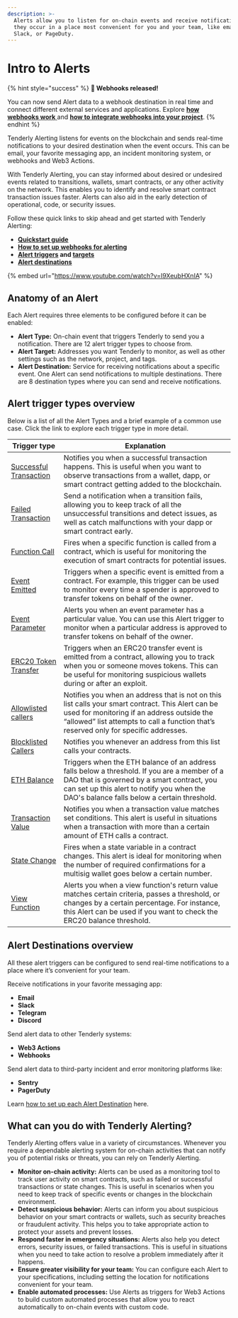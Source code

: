 ```yaml
---
description: >-
  Alerts allow you to listen for on-chain events and receive notifications when
  they occur in a place most convenient for you and your team, like email,
  Slack, or PageDuty.
---
```


# Intro to Alerts



{% hint style="success" %}
**🎉 Webhooks released!**

You can now send Alert data to a webhook destination in real time and connect different external services and applications. Explore [**how webhooks work** ](configuring-alert-destinations.md#webhooks)and [**how to integrate webhooks into your project**](how-to-use-webhooks-for-alerting.md).
{% endhint %}

Tenderly Alerting listens for events on the blockchain and sends real-time notifications to your desired destination when the event occurs. This can be email, your favorite messaging app, an incident monitoring system, or webhooks and Web3 Actions.

With Tenderly Alerting, you can stay informed about desired or undesired events related to transitions, wallets, smart contracts, or any other activity on the network. This enables you to identify and resolve smart contract transaction issues faster. Alerts can also aid in the early detection of operational, code, or security issues.

Follow these quick links to skip ahead and get started with Tenderly Alerting:

* [**Quickstart guide**](https://docs.tenderly.co/alerts/creating-an-alert)
* ****[**How to set up webhooks for alerting**](https://app.gitbook.com/o/-LeLQOwIQG3HndcULLU2/s/-LeLQaB11\_TIOtLg8tIW/\~/changes/Shs2UGDb7654qHKsjykR/alerts/how-to-use-webhooks-for-alerting)****
* ****[**Alert triggers**](rule-types.md) **and** [**targets**](alert-targets.md)****
* [**Alert destinations**](https://docs.tenderly.co/alerts/alerting/alert-targets/configuring-alert-destinations)

{% embed url="https://www.youtube.com/watch?v=I9XeubHXnIA" %}

## Anatomy of an Alert

Each Alert requires three elements to be configured before it can be enabled:

* **Alert Type:** On-chain event that triggers Tenderly to send you a notification. There are 12 alert trigger types to choose from.
* **Alert Target:** Addresses you want Tenderly to monitor, as well as other settings such as the network, project, and tags.
* **Alert Destination:** Service for receiving notifications about a specific event. One Alert can send notifications to multiple destinations. There are 8 destination types where you can send and receive notifications.

## Alert trigger types overview

Below is a list of all the Alert Types and a brief example of a common use case. Click the link to explore each trigger type in more detail.

| Trigger type                                                                                       | Explanation                                                                                                                                                                                                                              |
| -------------------------------------------------------------------------------------------------- | ---------------------------------------------------------------------------------------------------------------------------------------------------------------------------------------------------------------------------------------- |
| [Successful Transaction](https://docs.tenderly.co/alerts/creating-an-alert/successful-transaction) | Notifies you when a successful transaction happens. This is useful when you want to observe transactions from a wallet, dapp, or smart contract getting added to the blockchain.                                                         |
| [Failed Transaction](creating-an-alert/failed-transaction.md)                                      | Send a notification when a transition fails, allowing you to keep track of all the unsuccessful transitions and detect issues, as well as catch malfunctions with your dapp or smart contract early.                                     |
| [Function Call](creating-an-alert/function-call.md)                                                | Fires when a specific function is called from a contract, which is useful for monitoring the execution of smart contracts for potential issues.                                                                                          |
| [Event Emitted](https://docs.tenderly.co/alerts/creating-an-alert/successful-transaction)          | Triggers when a specific event is emitted from a contract. For example, this trigger can be used to monitor every time a spender is approved to transfer tokens on behalf of the owner.                                                  |
| [Event Parameter](https://docs.tenderly.co/alerts/creating-an-alert/event-parameter)               | Alerts you when an event parameter has a particular value. You can use this Alert trigger to monitor when a particular address is approved to transfer tokens on behalf of the owner.                                                    |
| [ERC20 Token Transfer](https://docs.tenderly.co/alerts/creating-an-alert/erc20-token-transfer)     | Triggers when an ERC20 transfer event is emitted from a contract, allowing you to track when you or someone moves tokens. This can be useful for monitoring suspicious wallets during or after an exploit.                               |
| [Allowlisted callers](creating-an-alert/whitelisted-callers.md)                                    | Notifies you when an address that is not on this list calls your smart contract. This Alert can be used for monitoring if an address outside the “allowed” list attempts to call a function that’s reserved only for specific addresses. |
| [Blocklisted Callers](creating-an-alert/blacklisted-callers.md)                                    | Notifies you whenever an address from this list calls your contracts.                                                                                                                                                                    |
| [ETH Balance](creating-an-alert/eth-balance.md)                                                    | Triggers when the ETH balance of an address falls below a threshold. If you are a member of a DAO that is governed by a smart contract, you can set up this alert to notify you when the DAO's balance falls below a certain threshold.  |
| [Transaction Value](creating-an-alert/transaction-value.md)                                        | Notifies you when a transaction value matches set conditions. This alert is useful in situations when a transaction with more than a certain amount of ETH calls a contract.                                                             |
| [State Change](creating-an-alert/state-change.md)                                                  | Fires when a state variable in a contract changes. This alert is ideal for monitoring when the number of required confirmations for a multisig wallet goes below a certain number.                                                       |
| [View Function](creating-an-alert/view-function.md)                                                | Alerts you when a view function's return value matches certain criteria, passes a threshold, or changes by a certain percentage. For instance, this Alert can be used if you want to check the ERC20 balance threshold.                  |

## Alert Destinations overview

All these alert triggers can be configured to send real-time notifications to a place where it’s convenient for your team.

Receive notifications in your favorite messaging app:

* **Email**
* **Slack**
* **Telegram**
* **Discord**

Send alert data to other Tenderly systems:

* **Web3 Actions**
* **Webhooks**

Send alert data to third-party incident and error monitoring platforms like:

* **Sentry**
* **PagerDuty**

Learn [how to set up each Alert Destination](https://docs.tenderly.co/alerts/alerting/alert-targets/configuring-alert-destinations) here.

## What can you do with Tenderly Alerting?

Tenderly Alerting offers value in a variety of circumstances. Whenever you require a dependable alerting system for on-chain activities that can notify you of potential risks or threats, you can rely on Tenderly Alerting.

* **Monitor on-chain activity:** Alerts can be used as a monitoring tool to track user activity on smart contracts, such as failed or successful transactions or state changes. This is useful in scenarios when you need to keep track of specific events or changes in the blockchain environment.
* **Detect suspicious behavior:** Alerts can inform you about suspicious behavior on your smart contracts or wallets, such as security breaches or fraudulent activity. This helps you to take appropriate action to protect your assets and prevent losses.
* **Respond faster in emergency situations:** Alerts also help you detect errors, security issues, or failed transactions. This is useful in situations when you need to take action to resolve a problem immediately after it happens.
* **Ensure greater visibility for your team:** You can configure each Alert to your specifications, including setting the location for notifications convenient for your team.
* **Enable automated processes:** Use Alerts as triggers for Web3 Actions to build custom automated processes that allow you to react automatically to on-chain events with custom code.
